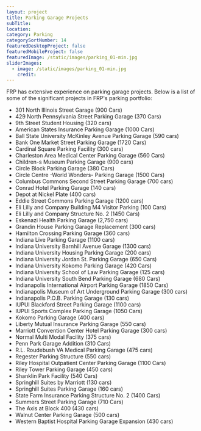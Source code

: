 ```yaml
---
layout: project
title: Parking Garage Projects
subTitle:
location: 
category: Parking
categorySortNumber: 14
featuredDesktopProject: false
featuredMobileProject: false
featuredImage: /static/images/parking_01-min.jpg
sliderImages:
  - image: /static/images/parking_01-min.jpg
    credit:
---
```

FRP has extensive experience on parking garage projects.  Below is a list of some of the significant projects in FRP's parking portfolio: 

- 301 North Illinois Street Garage (900 Cars)
- 429 North Pennsylvania Street Parking Garage (370 Cars)
- 9th Street Student Housing (320 cars)
- American States Insurance Parking Garage (1000 Cars)
- Ball State University McKinley Avenue Parking Garage (590 cars)
- Bank One Market Street Parking Garage (1720 Cars)
- Cardinal Square Parking Facility (300 cars)
- Charleston Area Medical Center Parking Garage (560 Cars)
- Children-s Museum Parking Garage (900 cars)
- Circle Block Parking Garage (380 Cars)
- Circle Centre -World Wonders- Parking Garage (1500 Cars)
- Columbus Commons Second Street Parking Garage (700 cars)
- Conrad Hotel Parking Garage (140 cars)
- Depot at Nickel Plate (400 cars)
- Eddie Street Commons Parking Garage (1200 cars)
- Eli Lilly and Company Building M4 Visitor Parking (100 Cars)
- Eli Lilly and Company Structure No. 2 (1450 Cars)
- Eskenazi Health Parking Garage (2,750 cars)
- Grandin House Parking Garage Replacement (300 cars)
- Hamilton Crossing Parking Garage (360 cars)
- Indiana Live Parking Garage (1100 cars)
- Indiana University Barnhill Avenue Garage (1300 cars)
- Indiana University Housing Parking Garage (200 cars)
- Indiana University Jordan St. Parking Garage (650 Cars)
- Indiana University Kokomo Parking Garage (420 Cars)
- Indiana University School of Law Parking Garage (125 cars)
- Indiana University South Bend Parking Garage (680 Cars)
- Indianapolis International Airport Parking Garage (1850 Cars)
- Indianapolis Museum of Art Underground Parking Garage (300 cars)
- Indianapolis P.O.B. Parking Garage (130 cars)
- IUPUI Blackford Street Parking Garage (1100 cars)
- IUPUI Sports Complex Parking Garage (1050 Cars)
- Kokomo Parking Garage (400 cars)
- Liberty Mutual Insurance Parking Garage (550 cars)
- Marriott Convention Center Hotel Parking Garage (300 cars)
- Normal Multi Modal Facility (375 cars)
- Penn Park Garage Addition (310 Cars)
- R.L. Roudebush VA Medical Parking Garage (475 cars)
- Regester Parking Structure (550 cars)
- Riley Hospital Outpatient Center Parking Garage (1100 Cars)
- Riley Tower Parking Garage (450 cars)
- Shanklin Park Facility (540 Cars)
- Springhill Suites by Marriott (130 cars)
- Springhill Suites Parking Garage (160 cars)
- State Farm Insurance Parking Structure No. 2 (1400 Cars)
- Summers Street Parking Garage (710 Cars)
- The Axis at Block 400 (430 cars)
- Walnut Center Parking Garage (500 cars)
- Western Baptist Hospital Parking Garage Expansion (430 cars)



































